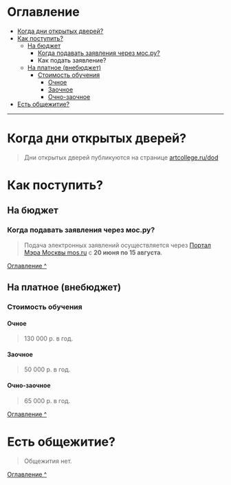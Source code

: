 <a id="index"></a>
# Оглавление
- [Когда дни открытых дверей?](#q5)
- [Как поступить?](#q1)
  - [На бюджет](#q2)
	  - [Когда подавать заявления через мос.ру?](#q3)
	  - Как подать заявление?
  - [На платное (внебюджет)](#q10)
	  - [Стоимость обучения](#q9)
		  - [Очное](#q6)
		  - [Заочное](#q7)
		  - [Очно-заочное](#q8)
- [Есть общежитие?](#q4)

***

<a id="q5"></a>
# Когда дни открытых дверей?
> Дни открытых дверей публикуются на странице [artcollege.ru/dod](https://artcollege.ru/dod)

<a id="q1"></a>
# Как поступить?

<a id="q2"></a>
## На бюджет

<a id="q3"></a>
### Когда подавать заявления через мос.ру?
>Подача электронных заявлений осуществляется через [Портал Мэра Москвы mos.ru](https://www.mos.ru) с **20 июня по 15 августа**.

[Оглавление ^](#index)

<a id="q10"></a>
## На платное (внебюджет)

<a id="q9"></a>
### Стоимость обучения

<a id="q6"></a>
#### Очное
>130 000 р. в год.

<a id="q7"></a>
#### Заочное
>50 000 р. в год.

<a id="q8"></a>
#### Очно-заочное
>65 000 р. в год.

[Оглавление ^](#index)

<a id="q4"></a>
# Есть общежитие?
>Общежития нет.

[Оглавление ^](#index)
